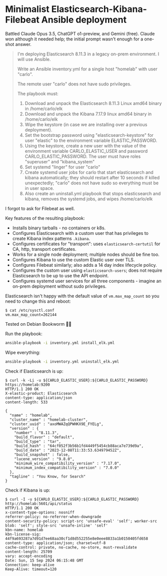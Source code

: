 # Minimalist Elasticsearch-Kibana-Filebeat Ansible deployment

Battled Claude Opus 3.5, ChatGPT o1-preview, and Gemini (free). Claude won although it needed help; the initial prompt wasn't enough for a one-shot answer.

> I'm deploying Elasticsearch 8.11.3 in a legacy on-prem environment. I will use Ansible.
>
> Write an Ansible inventory.yml for a single host "homelab" with user "carlo".
>
> The remote user "carlo" does not have sudo privileges.
>
> The playbook must:
>
> 1. Download and unpack the Elasticsearch 8.11.3 Linux amd64 binary in /home/carlo/elk
> 2. Download and unpack the Kibana 7.17.9 linux amd64 binary in /home/carlo/elk
> 3. Wipe the keystore (in case we are installing over a previous deployment).
> 4. Set the bootstrap password using "elasticsearch-keystore" for user "elastic" to the environment variable ELASTIC_PASSWORD.
> 5. Using the keystore, create a new user with the value of the environment variable CARLO_ELASTIC_USER and password CARLO_ELASTIC_PASSWORD. The user must have roles "superuser" and "kibana_system"
> 6. Set systemd "linger" for user "carlo"
> 7. Create systemd user jobs for carlo that start elasticsearch and kibana automatically; they should restart after 10 seconds if killed unexpectedly; "carlo" does not have sudo so everything must be in user space.
> 8. Also create an uninstall.yml playbook that stops elasticsearch and kibana, removes the systemd jobs, and wipes /home/carlo/elk

I forgot to ask for Filebeat as well.

Key features of the resulting playbook:

* Installs binary tarballs - no containers or k8s.
* Configures Elasticsearch with a custom user that has privileges to create Kibana index patterns ``.kibana``.
* Configures certificates for "transport": uses ``elasticsearch-certutil`` for CA, http, transport certificates.
* Works for a single node deployment; multiple nodes should be fine too.
* Configures Kibana to use the custom Elastic user over TLS.
* Configures Filebeat similarly; also adds a 14 day index lifecycle policy.
* Configures the custom user using ``elasticsearch-users``; does not require Elasticsearch to be up to use the API endpoint.
* Configures systemd user services for all three components - imagine an on-prem deployment without sudo privileges.

Elasticsearch isn't happy with the default value of ``vm.max_map_count`` so you need to change this and reboot:

```shell
$ cat /etc/sysctl.conf
vm.max_map_count=262144
```

Tested on Debian Bookworm 🙂🐧

Run the playbook:

```bash
ansible-playbook -i inventory.yml install_elk.yml
```

Wipe everything:

```bash
ansible-playbook -i inventory.yml uninstall_elk.yml
```

Check if Elasticsearch is up:

```shell
$ curl -k -Li -u ${CARLO_ELASTIC_USER}:${CARLO_ELASTIC_PASSWORD} https://homelab:9200
HTTP/1.1 200 OK
X-elastic-product: Elasticsearch
content-type: application/json
content-length: 533

{
  "name" : "homelab",
  "cluster_name" : "homelab-cluster",
  "cluster_uuid" : "axoMWAZqQPWHKX9E_FYELg",
  "version" : {
    "number" : "8.11.3",
    "build_flavor" : "default",
    "build_type" : "tar",
    "build_hash" : "64cf052f3b56b1fd4449f5454cb88aca7e739d9a",
    "build_date" : "2023-12-08T11:33:53.634979452Z",
    "build_snapshot" : false,
    "lucene_version" : "9.8.0",
    "minimum_wire_compatibility_version" : "7.17.0",
    "minimum_index_compatibility_version" : "7.0.0"
  },
  "tagline" : "You Know, for Search"
}
```

Check if Kibana is up:

```shell
$ curl -I -u ${CARLO_ELASTIC_USER}:${CARLO_ELASTIC_PASSWORD} http://homelab:5601/api/status
HTTP/1.1 200 OK
x-content-type-options: nosniff
referrer-policy: no-referrer-when-downgrade
content-security-policy: script-src 'unsafe-eval' 'self'; worker-src blob: 'self'; style-src 'unsafe-inline' 'self'
kbn-name: homelab
kbn-license-sig: 44f9a693287a7d91d7ee68aa30cf1d8d552255e8e0eee8833a1b0150405fd658
content-type: application/json; charset=utf-8
cache-control: private, no-cache, no-store, must-revalidate
content-length: 25709
vary: accept-encoding
Date: Sun, 15 Sep 2024 06:15:48 GMT
Connection: keep-alive
Keep-Alive: timeout=120
```